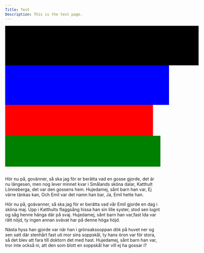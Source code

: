 ```yaml
---
Title: Test
Description: This is the test page.
---
```

 
<div style="width: 600px; height: 100px; box-sizing: content-box; background-color: black;padding:1em;"></div>
<div style="width: 100%; height: 100px; box-sizing: content-box; background-color: blue;padding:1em;"></div>
<div style="width: 50vw; height: 100px; box-sizing: border-box; background-color: red;padding:1em;"></div>
<div style="width: 100%; height: 100px; box-sizing: border-box; background-color: green;padding:1em;    "></div>

<br>
<p class="old-fashioned">
Hör nu på, govänner, så ska jag för er berätta vad en gosse gjorde, det är nu längesen, men nog lever minnet kvar i Smålands sköna dalar, Katthult Lönneberga, det var den gossens hem. Hujedamej, sånt barn han var, Ej värre tänkas kan, Och Emil var det namn han bar, Ja, Emil hette han.
</p>

<p class="modern">
Hör nu på, goävanner, så ska jag för er berätta vad vår Emil gjorde en dag i sköna maj. Upp i Katthults flaggsång hissa han sin lille syster, stod sen lugnt og såg henne hänga där på svaj. Hujedamej, sånt barn han var,fast Ida var rätt nöjd, ty ingen annan svävat har på denne höga höjd.
</p>

<p class="worst-ever">
Nästa hyss han gjorde var när han i grönsakssoppan dök på huvet ner og sen satt där stenhårt fast uti mor sins soppskål, ty hans öron var för stora, så det blev att fara till doktorn det med hast. Hujedamej, sånt barn han var, tror inte också ni, att den som blott en soppskål har vill ej ha gossar i?
</p>
